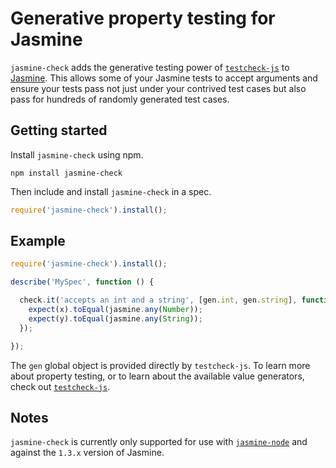Generative property testing for Jasmine
=======================================

`jasmine-check` adds the generative testing power of [`testcheck-js`](https://github.com/leebyron/testcheck-js)
to [Jasmine](http://jasmine.github.io/). This allows some of your Jasmine tests
to accept arguments and ensure your tests pass not just under your contrived
test cases but also pass for hundreds of randomly generated test cases.


Getting started
---------------

Install `jasmine-check` using npm.

```shell
npm install jasmine-check
```

Then include and install `jasmine-check` in a spec.

```javascript
require('jasmine-check').install();
```

Example
-------

```javascript
require('jasmine-check').install();

describe('MySpec', function () {

  check.it('accepts an int and a string', [gen.int, gen.string], function(x, y) {
    expect(x).toEqual(jasmine.any(Number));
    expect(y).toEqual(jasmine.any(String));
  });

});
```

The `gen` global object is provided directly by `testcheck-js`. To learn more
about property testing, or to learn about the available value generators,
check out [`testcheck-js`](https://github.com/leebyron/testcheck-js).


Notes
-----

`jasmine-check` is currently only supported for use with [`jasmine-node`](https://github.com/mhevery/jasmine-node)
and against the `1.3.x` version of Jasmine.
